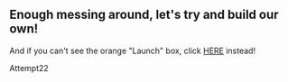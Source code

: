 
<h2>Enough messing around, let's try and build our own!</h2>

<script src="https://www.java.com/js/deployJava.js"></script>
<script>
    var url = "https://dalayach.github.io/TestClass.jnlp";
    deployJava.createWebStartLaunchButton(url, '1.6.0');
</script>

And if you can't see the orange "Launch" box, click <a href="TestClass.jnlp">HERE</a> instead!

Attempt22
